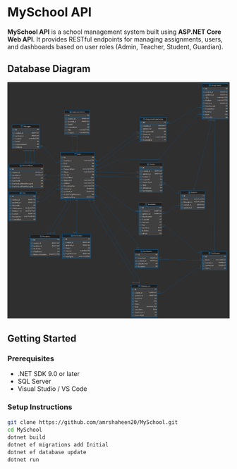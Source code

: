 # MySchool API 

**MySchool API** is a school management system built using **ASP.NET Core Web API**. It provides RESTful endpoints for managing assignments, users, and dashboards based on user roles (Admin, Teacher, Student, Guardian).


## **Database Diagram**
![Database Diagram](Assets/database-diagram.png)


## Getting Started

### Prerequisites

- .NET SDK 9.0 or later
- SQL Server
- Visual Studio / VS Code

### Setup Instructions

```bash
git clone https://github.com/amrshaheen20/MySchool.git
cd MySchool
dotnet build
dotnet ef migrations add Initial 
dotnet ef database update
dotnet run
